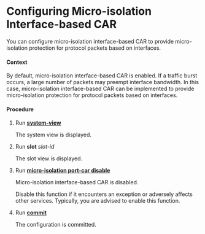 Configuring Micro-isolation Interface-based CAR
===============================================

You can configure micro-isolation interface-based CAR to provide micro-isolation protection for protocol packets based on interfaces.

#### Context

By default, micro-isolation interface-based CAR is enabled. If a traffic burst occurs, a large number of packets may preempt interface bandwidth. In this case, micro-isolation interface-based CAR can be implemented to provide micro-isolation protection for protocol packets based on interfaces.


#### Procedure

1. Run [**system-view**](cmdqueryname=system-view)
   
   
   
   The system view is displayed.
2. Run **slot** *slot-id*
   
   
   
   The slot view is displayed.
3. Run [**micro-isolation port-car disable**](cmdqueryname=micro-isolation+port-car+disable)
   
   
   
   Micro-isolation interface-based CAR is disabled.
   
   
   
   Disable this function if it encounters an exception or adversely affects other services. Typically, you are advised to enable this function.
4. Run [**commit**](cmdqueryname=commit)
   
   
   
   The configuration is committed.